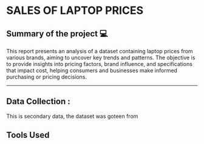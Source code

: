 # SALES OF LAPTOP PRICES
## Summary of the project 💻
This report presents an analysis of a dataset containing laptop prices from various brands, aiming to uncover key trends and patterns. The objective is to provide insights into pricing factors, brand influence, and specifications that impact cost, helping consumers and businesses make informed purchasing or pricing decisions.
***
## Data Collection :
This is secondary data, the dataset was goteen from 
## Tools Used
